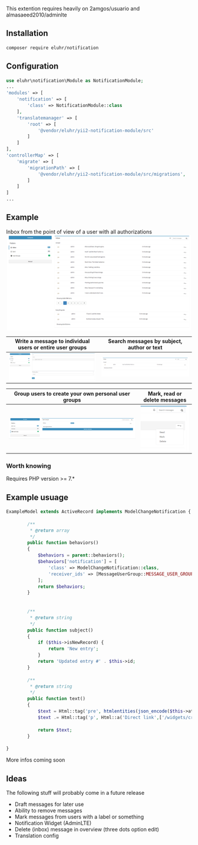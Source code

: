 
This extention requires heavily on 2amgos/usuario and almasaeed2010/adminlte

## Installation

````bash
composer require eluhr/notification
````

## Configuration

````php
use eluhr\notification\Module as NotificationModule;
...
'modules' => [
    'notification' => [
        'class' => NotificationModule::class
    ],
    'translatemanager' => [
        'root' => [
            '@vendor/eluhr/yii2-notification-module/src'
        ]
    ]
],
'controllerMap' => [
    'migrate' => [
        'migrationPath' => [
            '@vendor/eluhr/yii2-notification-module/src/migrations',
        ]
    ]
]
...
````

## Example 

Inbox from the point of view of a user with all authorizations
![Example inbox](./docs/images/inbox.png)


| Write a message to individual users or entire user groups  | Search messages by subject, author or text          |
|------------------------------------------------------------|-----------------------------------------------------|
| ![Compse message](./docs/images/compose-a-new-message.png) | ![Filtered inbox](./docs/images/filtered-inbox.png) |

| Group users to create your own personal user groups | Mark, read or delete messages                    |      
|-----------------------------------------------------|--------------------------------------------------|
| ![User group](./docs/images/user-groups.png)        | ![User group](./docs/images/message-options.png) |


### Worth knowing

Requires PHP version >= 7.*

## Example usuage

```php
ExampleModel extends ActiveRecord implements ModelChangeNotification {
        
        /**
         * @return array
         */
        public function behaviors()
        {
            $behaviors = parent::behaviors();
            $behaviors['notification'] = [
                'class' => ModelChangeNotification::class,
                'receiver_ids' => [MessageUserGroup::MESSAGE_USER_GROUP_ID_PREFIX . '1']
            ];
            return $behaviors;
        }
    
    
        /**
         * @return string
         */
        public function subject()
        {
            if ($this->isNewRecord) {
                return 'New entry';
            }
            return 'Updated entry #' . $this->id;
        }
    
        /**
         * @return string
         */
        public function text()
        {
            $text = Html::tag('pre', htmlentities(json_encode($this->attributes, JSON_PRETTY_PRINT)));
            $text .= Html::tag('p', Html::a('Direct link',['/widgets/crud/widget-template/view','id' => $this->id]));
    
            return $text;
        }
        
}
```

More infos coming soon

## Ideas

The following stuff will probably come in a future release

- Draft messages for later use
- Ability to remove messages
- Mark messages from users with a label or something
- Notification Widget (AdminLTE)
- Delete (inbox) message in overview (three dots option edit)
- Translation config
